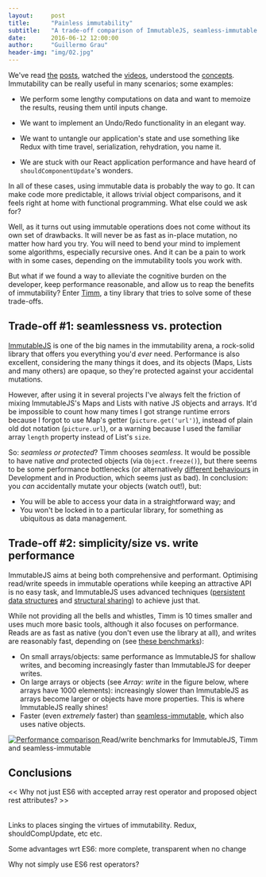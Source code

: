 ```yaml
---
layout:     post
title:      "Painless immutability"
subtitle:   "A trade-off comparison of ImmutableJS, seamless-immutable and Timm"
date:       2016-06-12 12:00:00
author:     "Guillermo Grau"
header-img: "img/02.jpg"
---
```


We've read [the](http://jlongster.com/Using-Immutable-Data-Structures-in-JavaScript) [posts](http://redux.js.org/docs/introduction/ThreePrinciples.html), watched the [videos](https://youtu.be/I7IdS-PbEgI), understood the [concepts](https://en.wikipedia.org/wiki/Immutable_object). Immutability can be really useful in many scenarios; some examples:

* We perform some lengthy computations on data and want to memoize the results, reusing them until inputs change.

* We want to implement an Undo/Redo functionality in an elegant way.

* We want to untangle our application's state and use something like Redux with time travel, serialization, rehydration, you name it.

* We are stuck with our React application performance and have heard of `shouldComponentUpdate`'s wonders.

In all of these cases, using immutable data is probably the way to go. It can make code more predictable, it allows trivial object comparisons, and it feels right at home with functional programming. What else could we ask for?

Well, as it turns out using immutable operations does not come without its own set of drawbacks. It will never be as fast as in-place mutation, no matter how hard you try. You will need to bend your mind to implement some algorithms, especially recursive ones. And it can be a pain to work with in some cases, depending on the immutability tools you work with.

But what if we found a way to alleviate the cognitive burden on the developer, keep performance reasonable, and allow us to reap the benefits of immutability? Enter [Timm](https://github.com/guigrpa/timm), a tiny library that tries to solve some of these trade-offs.


## Trade-off #1: seamlessness vs. protection

[ImmutableJS](http://facebook.github.io/immutable-js) is one of the big names in the immutability arena, a rock-solid library that offers you everything you'd *ever* need. Performance is also excellent, considering the many things it does, and its objects (Maps, Lists and many others) are opaque, so they're protected against your accidental mutations.

However, after using it in several projects I've always felt the friction of mixing ImmutableJS's Maps and Lists with native JS objects and arrays. It'd be impossible to count how many times I got strange runtime errors because I forgot to use Map's getter (`picture.get('url')`), instead of plain old dot notation (`picture.url`), or a warning because I used the familiar array `length` property instead of List's `size`.

So: *seamless or protected*? Timm chooses *seamless*. It would be possible to have native *and* protected objects (via `Object.freeze()`), but there seems to be some performance bottlenecks (or alternatively [different behaviours](https://github.com/rtfeldman/seamless-immutable#performance) in Development and in Production, which seems just as bad). In conclusion: you *can* accidentally mutate your objects (watch out!), but:

* You will be able to access your data in a straightforward way; and
* You won't be locked in to a particular library, for something as ubiquitous as data management.


## Trade-off #2: simplicity/size vs. write performance

ImmutableJS aims at being both comprehensive and performant. Optimising read/write speeds in immutable operations while keeping an attractive API is no easy task, and ImmutableJS uses advanced techniques ([persistent data structures](https://en.wikipedia.org/wiki/Persistent_data_structure) and [structural sharing](https://en.wikipedia.org/wiki/Hash_array_mapped_trie)) to achieve just that.

While not providing all the bells and whistles, Timm is 10 times smaller and uses much more basic tools, although it also focuses on performance. Reads are as fast as native (you don't even use the library at all), and writes are reasonably fast, depending on  (see [these benchmarks](https://github.com/guigrpa/timm#benchmarks)):

* On small arrays/objects: same performance as ImmutableJS for shallow writes, and becoming increasingly faster than ImmutableJS for deeper writes.
* On large arrays or objects (see *Array: write* in the figure below, where arrays have 1000 elements): increasingly slower than ImmutableJS as arrays become larger or objects have more properties. This is where ImmutableJS really shines!
* Faster (even *extremely* faster) than [seamless-immutable](https://github.com/rtfeldman/seamless-immutable), which also uses native objects.

<a href="https://github.com/guigrpa/timm#benchmarks">
    <img src="{{ site.baseurl }}/img/timm-benchmarks.png" alt="Performance comparison">
</a>
<span class="caption text-muted">Read/write benchmarks for ImmutableJS, Timm and seamless-immutable</span>


## Conclusions

<< Why not just ES6 with accepted array rest operator and proposed object rest attributes? >>

######
Links to places singing the virtues of immutability. Redux, shouldCompUpdate, etc etc.

Some advantages wrt ES6: more complete, transparent when no change

Why not simply use ES6 rest operators?
